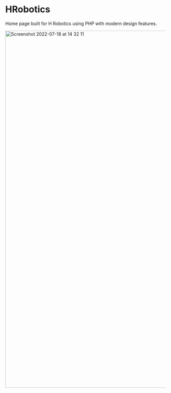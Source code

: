 # HRobotics
Home page built for H Robotics using PHP with modern design features.

<img width="1121" alt="Screenshot 2022-07-18 at 14 32 11" src="https://user-images.githubusercontent.com/31135848/179512850-aa12ed54-4deb-42af-a7ed-361fe44d2371.png">

